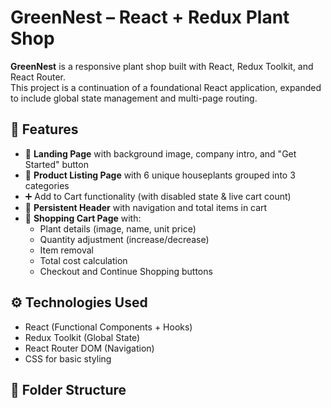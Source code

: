 # GreenNest – React + Redux Plant Shop

**GreenNest** is a responsive plant shop built with React, Redux Toolkit, and React Router.  
This project is a continuation of a foundational React application, expanded to include global state management and multi-page routing.

## 🌿 Features

- 🌱 **Landing Page** with background image, company intro, and "Get Started" button  
- 🛒 **Product Listing Page** with 6 unique houseplants grouped into 3 categories  
- ➕ Add to Cart functionality (with disabled state & live cart count)  
- 🧭 **Persistent Header** with navigation and total items in cart  
- 🧾 **Shopping Cart Page** with:
  - Plant details (image, name, unit price)
  - Quantity adjustment (increase/decrease)
  - Item removal
  - Total cost calculation
  - Checkout and Continue Shopping buttons

## ⚙️ Technologies Used

- React (Functional Components + Hooks)
- Redux Toolkit (Global State)
- React Router DOM (Navigation)
- CSS for basic styling

## 📂 Folder Structure

